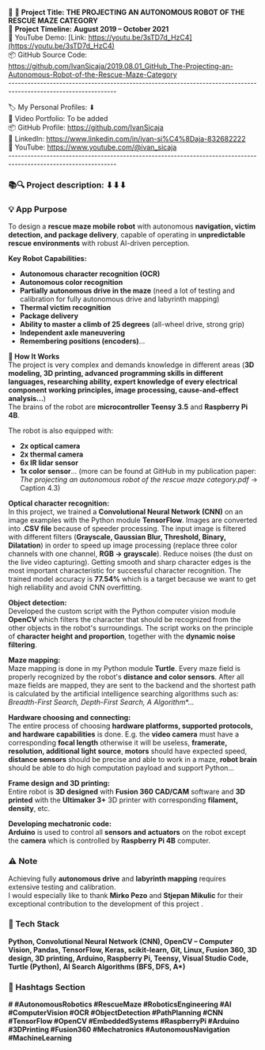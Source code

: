 🧾 🎯 **Project Title:** **THE PROJECTING AN AUTONOMOUS ROBOT OF THE RESCUE MAZE CATEGORY**  
📅 **Project Timeline:** **August 2019 – October 2021**  
🎥 YouTube Demo: [Link: https://youtu.be/3sTD7d_HzC4](https://youtu.be/3sTD7d_HzC4)  
📦 GitHub Source Code: <https://github.com/IvanSicaja/2019.08.01_GitHub_The-Projecting-an-Autonomous-Robot-of-the-Rescue-Maze-Category>  
\----------------------------------------------------------------------------------------------------------------

🏷️ My Personal Profiles: ⬇︎  
🎥 Video Portfolio: To be added  
📦 GitHub Profile: <https://github.com/IvanSicaja>  
🔗 LinkedIn: <https://www.linkedin.com/in/ivan-si%C4%8Daja-832682222>  
🎥 YouTube: <https://www.youtube.com/@ivan_sicaja>  
\----------------------------------------------------------------------------------------------------------------

### 📚🔍 Project description: ⬇︎⬇︎⬇︎

### 💡 App Purpose

To design a **rescue maze mobile robot** with autonomous **navigation, victim detection, and package delivery**, capable of operating in **unpredictable rescue environments** with robust AI-driven perception.

**Key Robot Capabilities:**

- **Autonomous character recognition (OCR)**
- **Autonomous color recognition**
- **Partially autonomous drive in the maze** (need a lot of testing and calibration for fully autonomous drive and labyrinth mapping)
- **Thermal victim recognition**
- **Package delivery**
- **Ability to master a climb of 25 degrees** (all-wheel drive, strong grip)
- **Independent axle maneuvering**
- **Remembering positions (encoders)**...

**🧠 How It Works**  
The project is very complex and demands knowledge in different areas (**3D modeling, 3D printing, advanced programming skills in different languages, researching ability, expert knowledge of every electrical component working principles, image processing, cause-and-effect analysis...**)  
The brains of the robot are **microcontroller Teensy 3.5** and **Raspberry Pi 4B**.

The robot is also equipped with:

- **2x optical camera**
- **2x thermal camera**
- **6x IR lidar sensor**
- **1x color sensor**... (more can be found at GitHub in my publication paper: _The projecting an autonomous robot of the rescue maze category.pdf_ -> Caption 4.3)

**Optical character recognition:**  
In this project, we trained a **Convolutional Neural Network (CNN)** on an image examples with the Python module **TensorFlow**. Images are converted into **.CSV file** because of speeder processing. The input image is filtered with different filters (**Grayscale, Gaussian Blur, Threshold, Binary, Dilatation**) in order to speed up image processing (replace three color channels with one channel, **RGB -> grayscale**). Reduce noises (the dust on the live video capturing). Getting smooth and sharp character edges is the most important characteristic for successful character recognition. The trained model accuracy is **77.54%** which is a target because we want to get high reliability and avoid CNN overfitting.

**Object detection:**  
Developed the custom script with the Python computer vision module **OpenCV** which filters the character that should be recognized from the other objects in the robot's surroundings. The script works on the principle of **character height and proportion**, together with the **dynamic noise filtering**.

**Maze mapping:**  
Maze mapping is done in my Python module **Turtle**. Every maze field is properly recognized by the robot's **distance and color sensors**. After all maze fields are mapped, they are sent to the backend and the shortest path is calculated by the artificial intelligence searching algorithms such as: _Breadth-First Search, Depth-First Search, A Algorithm_\*...

**Hardware choosing and connecting:**  
The entire process of choosing **hardware platforms, supported protocols, and hardware capabilities** is done. E.g. the **video camera** must have a corresponding **focal length** otherwise it will be useless, **framerate, resolution, additional light source**, **motors** should have expected speed, **distance sensors** should be precise and able to work in a maze, **robot brain** should be able to do high computation payload and support Python…

**Frame design and 3D printing:**  
Entire robot is **3D designed** with **Fusion 360 CAD/CAM** software and **3D printed** with the **Ultimaker 3+** 3D printer with corresponding **filament, density**, etc.

**Developing mechatronic code:**  
**Arduino** is used to control all **sensors and actuators** on the robot except the **camera** which is controlled by **Raspberry Pi 4B** computer.

### ⚠️ Note

Achieving fully **autonomous drive** and **labyrinth mapping** requires extensive testing and calibration.  
I would especially like to thank **Mirko Pezo** and **Stjepan Mikulic** for their exceptional contribution to the development of this project .

### 🔧 Tech Stack

**Python, Convolutional Neural Network (CNN), OpenCV – Computer Vision, Pandas, TensorFlow, Keras, scikit-learn, Git, Linux, Fusion 360, 3D design, 3D printing, Arduino, Raspberry Pi, Teensy, Visual Studio Code, Turtle (Python), AI Search Algorithms (BFS, DFS, A\*)**

### 📣 Hashtags Section

**\# #AutonomousRobotics #RescueMaze #RoboticsEngineering #AI #ComputerVision #OCR #ObjectDetection #PathPlanning #CNN #TensorFlow #OpenCV #EmbeddedSystems #RaspberryPi #Arduino #3DPrinting #Fusion360 #Mechatronics #AutonomousNavigation #MachineLearning**
